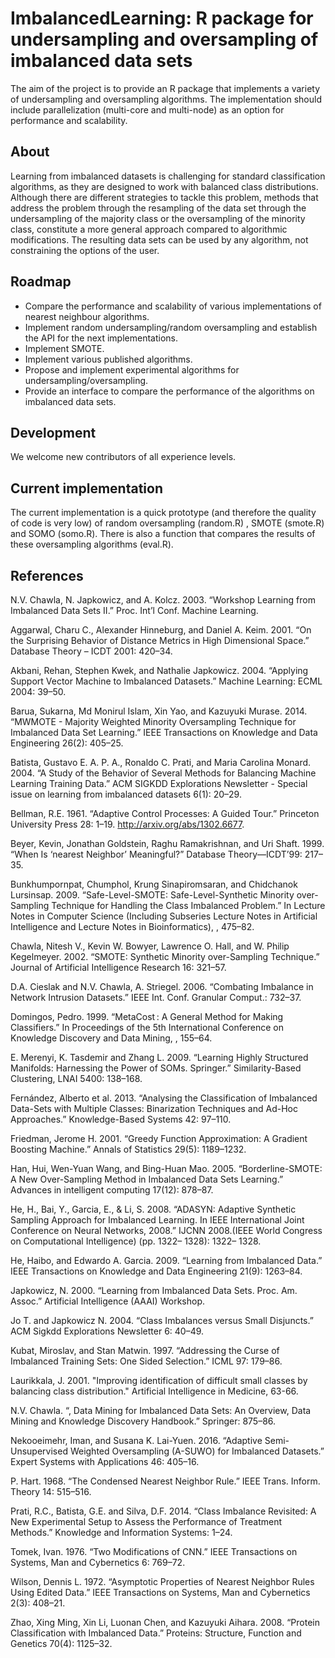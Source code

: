 # ImbalancedLearning: R package for undersampling and oversampling of imbalanced data sets

The aim of the project is to provide an R package that implements a variety of undersampling and oversampling algorithms. The implementation should include parallelization (multi-core and multi-node) as an option for performance and scalability.

## About

Learning from imbalanced datasets is challenging for standard classification algorithms, as they are designed to work with balanced class distributions. Although there are different strategies to tackle this problem, methods that address the problem through the resampling of the data set through the undersampling of the majority class or the oversampling of the minority class, constitute a more general approach compared to algorithmic modifications. The resulting data sets can be used by any algorithm, not constraining the options of the user.

## Roadmap

* Compare the performance and scalability of various implementations of nearest neighbour algorithms.
* Implement random undersampling/random oversampling and establish the API for the next implementations.
* Implement SMOTE.
* Implement various published algorithms.
* Propose and implement experimental algorithms for undersampling/oversampling.
* Provide an interface to compare the performance of the algorithms on imbalanced data sets.

## Development

We welcome new contributors of all experience levels.

## Current implementation

The current implementation is a quick prototype (and therefore the quality of code is very low) of random oversampling (random.R) , SMOTE (smote.R) and SOMO (somo.R). There is also a function that compares the results of these oversampling algorithms (eval.R).  

## References

N.V. Chawla, N. Japkowicz, and A. Kolcz. 2003. “Workshop Learning from Imbalanced Data Sets II.” Proc. Int’l Conf. Machine Learning.

Aggarwal, Charu C., Alexander Hinneburg, and Daniel A. Keim. 2001. “On the Surprising Behavior of Distance Metrics in High Dimensional Space.” Database Theory – ICDT 2001: 420–34.

Akbani, Rehan, Stephen Kwek, and Nathalie Japkowicz. 2004. “Applying Support Vector Machine to Imbalanced Datasets.” Machine Learning: ECML 2004: 39–50.

Barua, Sukarna, Md Monirul Islam, Xin Yao, and Kazuyuki Murase. 2014. “MWMOTE - Majority Weighted Minority Oversampling Technique for Imbalanced Data Set Learning.” IEEE Transactions on Knowledge and Data Engineering 26(2): 405–25.

Batista, Gustavo E. A. P. A., Ronaldo C. Prati, and Maria Carolina Monard. 2004. “A Study of the Behavior of Several Methods for Balancing Machine Learning Training Data.” ACM SIGKDD Explorations Newsletter - Special issue on learning from imbalanced datasets 6(1): 20–29. 

Bellman, R.E. 1961. “Adaptive Control Processes: A Guided Tour.” Princeton University Press 28: 1–19. http://arxiv.org/abs/1302.6677.

Beyer, Kevin, Jonathan Goldstein, Raghu Ramakrishnan, and Uri Shaft. 1999. “When Is ‘nearest Neighbor’ Meaningful?” Database Theory—ICDT’99: 217–35. 

Bunkhumpornpat, Chumphol, Krung Sinapiromsaran, and Chidchanok Lursinsap. 2009. “Safe-Level-SMOTE: Safe-Level-Synthetic Minority over-Sampling Technique for Handling the Class Imbalanced Problem.” In Lecture Notes in Computer Science (Including Subseries Lecture Notes in Artificial Intelligence and Lecture Notes in Bioinformatics), , 475–82.

Chawla, Nitesh V., Kevin W. Bowyer, Lawrence O. Hall, and W. Philip Kegelmeyer. 2002. “SMOTE: Synthetic Minority over-Sampling Technique.” Journal of Artificial Intelligence Research 16: 321–57.

D.A. Cieslak and N.V. Chawla, A. Striegel. 2006. “Combating Imbalance in Network Intrusion Datasets.” IEEE Int. Conf. Granular Comput.: 732–37.

Domingos, Pedro. 1999. “MetaCost : A General Method for Making Classifiers.” In Proceedings of the 5th International Conference on Knowledge Discovery and Data Mining, , 155–64.

E. Merenyi, K. Tasdemir and Zhang L. 2009. “Learning Highly Structured Manifolds: Harnessing the Power of SOMs. Springer.” Similarity-Based Clustering, LNAI 5400: 138–168.

Fernández, Alberto et al. 2013. “Analysing the Classification of Imbalanced Data-Sets with Multiple Classes: Binarization Techniques and Ad-Hoc Approaches.” Knowledge-Based Systems 42: 97–110.

Friedman, Jerome H. 2001. “Greedy Function Approximation: A Gradient Boosting Machine.” Annals of Statistics 29(5): 1189–1232.

Han, Hui, Wen-Yuan Wang, and Bing-Huan Mao. 2005. “Borderline-SMOTE: A New Over-Sampling Method in Imbalanced Data Sets Learning.” Advances in intelligent computing 17(12): 878–87. 

He, H., Bai, Y., Garcia, E., & Li, S. 2008. “ADASYN: Adaptive Synthetic Sampling Approach for Imbalanced Learning. In IEEE International Joint Conference on Neural Networks, 2008.” IJCNN 2008.(IEEE World Congress on Computational Intelligence) (pp. 1322– 1328): 1322– 1328.

He, Haibo, and Edwardo A. Garcia. 2009. “Learning from Imbalanced Data.” IEEE Transactions on Knowledge and Data Engineering 21(9): 1263–84.

Japkowicz, N. 2000. “Learning from Imbalanced Data Sets. Proc. Am. Assoc.” Artificial Intelligence (AAAI) Workshop.

Jo T. and Japkowicz N. 2004. “Class Imbalances versus Small Disjuncts.” ACM Sigkdd Explorations Newsletter 6: 40–49.

Kubat, Miroslav, and Stan Matwin. 1997. “Addressing the Curse of Imbalanced Training Sets: One Sided Selection.” ICML 97: 179–86.

Laurikkala, J. 2001. "Improving identification of difficult small classes by balancing class distribution." Artificial Intelligence in Medicine, 63-66.


N.V. Chawla. “, Data Mining for Imbalanced Data Sets: An Overview, Data Mining and Knowledge Discovery Handbook.” Springer: 875–86.

Nekooeimehr, Iman, and Susana K. Lai-Yuen. 2016. “Adaptive Semi-Unsupervised Weighted Oversampling (A-SUWO) for Imbalanced Datasets.” Expert Systems with Applications 46: 405–16.

P. Hart. 1968. “The Condensed Nearest Neighbor Rule.” IEEE Trans. Inform. Theory 14: 515–516.

Prati, R.C., Batista, G.E. and Silva, D.F. 2014. “Class Imbalance Revisited: A New Experimental Setup to Assess the Performance of Treatment Methods.” Knowledge and Information Systems: 1–24.

Tomek, Ivan. 1976. “Two Modifications of CNN.” IEEE Transactions on Systems, Man and Cybernetics 6: 769–72. 

Wilson, Dennis L. 1972. “Asymptotic Properties of Nearest Neighbor Rules Using Edited Data.” IEEE Transactions on Systems, Man and Cybernetics 2(3): 408–21.

Zhao, Xing Ming, Xin Li, Luonan Chen, and Kazuyuki Aihara. 2008. “Protein Classification with Imbalanced Data.” Proteins: Structure, Function and Genetics 70(4): 1125–32.
